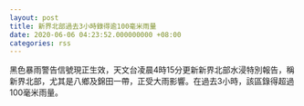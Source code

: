 ```yaml
---
layout: post
title: 新界北部過去3小時錄得逾100毫米雨量
date: 2020-06-06 04:23:52.000000000 +08:00
categories: rss
---
```


黑色暴雨警告信號現正生效，天文台凌晨4時15分更新新界北部水浸特別報告，稱新界北部，尤其是八鄉及錦田一帶，正受大雨影響。在過去3小時，該區錄得超過100毫米雨量。

